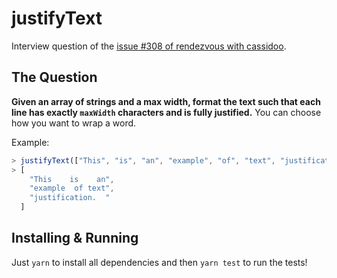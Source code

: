 # justifyText

Interview question of the [issue #308 of rendezvous with cassidoo](https://buttondown.email/cassidoo/archive/2447/).

## The Question

**Given an array of strings and a max width, format the text such that each line has exactly `maxWidth` characters and is fully justified.** You can choose how you want to wrap a word.

Example:

```js
> justifyText(["This", "is", "an", "example", "of", "text", "justification."], 16)
> [
    "This    is    an",
    "example  of text",
    "justification.  "
  ]
```

## Installing & Running

Just `yarn` to install all dependencies and then `yarn test` to run the tests!
